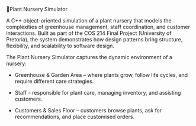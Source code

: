  🌱Plant Nursery Simulator

A C++ object-oriented simulation of a plant nursery that models the complexities of greenhouse management, staff coordination, and customer interactions. Built as part of the COS 214 Final Project (University of Pretoria), the system demonstrates how design patterns bring structure, flexibility, and scalability to software design.

The Plant Nursery Simulator captures the dynamic environment of a nursery:

* Greenhouse & Garden Area – where plants grow, follow life cycles, and require different care strategies.

* Staff – responsible for plant care, managing inventory, and assisting customers.

* Customers & Sales Floor – customers browse plants, ask for recommendations, and place customised orders.
